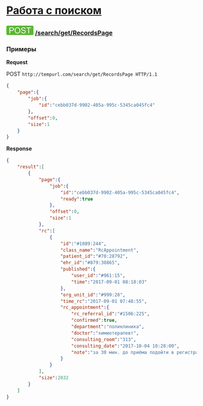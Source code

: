 [Работа с поиском](../../../index.md)
=====================================

### ![POST](../../../../../img/post.png) [/search/get/RecordsPage](../index.md)

### Примеры

**Request**

POST `http://tempurl.com/search/get/RecordsPage HTTP/1.1`
```json
{
    "page":{
        "job":{
            "id":"cebb037d-9902-405a-995c-5345ca045fc4"
        },
        "offset":0,
        "size":1
    }
}
```

**Response**

```json
{
    "result":[
        {
            "page":{
                "job":{
                    "id":"cebb037d-9902-405a-995c-5345ca045fc4",
                    "ready":true
                },
                "offset":0,
                "size":1
            },
            "rc":[
                {
                    "id":"#1089:244",
                    "class_name":"RcAppointment",
                    "patient_id":"#70:28792",
                    "ehr_id":"#879:30865",
                    "published":{
                        "user_id":"#961:15",
                        "time":"2017-09-01 08:18:03"
                    },
                    "org_unit_id":"#999:28",
                    "time_rc":"2017-09-01 07:48:55",
                    "rc_appointment":{
                        "rc_referral_id":"#1506:225",
                        "confirmed":true,
                        "department":"поликлиника",
                        "doctor":"химиотерапевт",
                        "consulting_room":"313",
                        "consulting_date":"2017-10-04 10:28:00",
                        "note":"за 30 мин. до приёма подойти в регистратуру с документами (паспорт, полис, направление, СНИЛС)."
                    }
                }
            ],
            "size":2032
        }
    ]
}
```